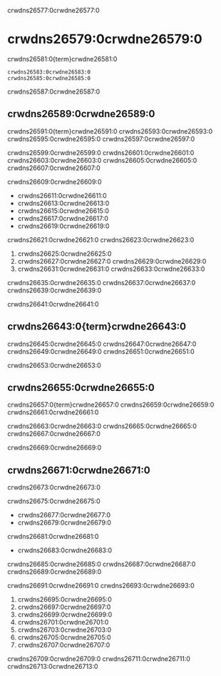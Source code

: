 crwdns26577:0crwdne26577:0
# crwdns26579:0crwdne26579:0

crwdns26581:0{term}crwdne26581:0

```{figure} ../../figures/open-umbrella.png
crwdns26583:0crwdne26583:0
crwdns26585:0crwdne26585:0
```

crwdns26587:0crwdne26587:0
## crwdns26589:0crwdne26589:0

crwdns26591:0{term}crwdne26591:0 crwdns26593:0crwdne26593:0 crwdns26595:0crwdne26595:0 crwdns26597:0crwdne26597:0

crwdns26599:0crwdne26599:0 crwdns26601:0crwdne26601:0 crwdns26603:0crwdne26603:0 crwdns26605:0crwdne26605:0 crwdns26607:0crwdne26607:0

crwdns26609:0crwdne26609:0

- crwdns26611:0crwdne26611:0
- crwdns26613:0crwdne26613:0
- crwdns26615:0crwdne26615:0
- crwdns26617:0crwdne26617:0
- crwdns26619:0crwdne26619:0

crwdns26621:0crwdne26621:0 crwdns26623:0crwdne26623:0

1. crwdns26625:0crwdne26625:0
2. crwdns26627:0crwdne26627:0 crwdns26629:0crwdne26629:0
3. crwdns26631:0crwdne26631:0 crwdns26633:0crwdne26633:0

crwdns26635:0crwdne26635:0 crwdns26637:0crwdne26637:0 crwdns26639:0crwdne26639:0

crwdns26641:0crwdne26641:0
## crwdns26643:0{term}crwdne26643:0

crwdns26645:0crwdne26645:0 crwdns26647:0crwdne26647:0 crwdns26649:0crwdne26649:0 crwdns26651:0crwdne26651:0

crwdns26653:0crwdne26653:0
## crwdns26655:0crwdne26655:0

crwdns26657:0{term}crwdne26657:0 crwdns26659:0crwdne26659:0 crwdns26661:0crwdne26661:0

crwdns26663:0crwdne26663:0 crwdns26665:0crwdne26665:0 crwdns26667:0crwdne26667:0

crwdns26669:0crwdne26669:0
## crwdns26671:0crwdne26671:0

crwdns26673:0crwdne26673:0

crwdns26675:0crwdne26675:0
- crwdns26677:0crwdne26677:0
- crwdns26679:0crwdne26679:0

crwdns26681:0crwdne26681:0
- crwdns26683:0crwdne26683:0

crwdns26685:0crwdne26685:0 crwdns26687:0crwdne26687:0 crwdns26689:0crwdne26689:0

crwdns26691:0crwdne26691:0 crwdns26693:0crwdne26693:0
1. crwdns26695:0crwdne26695:0
2. crwdns26697:0crwdne26697:0
3. crwdns26699:0crwdne26699:0
4. crwdns26701:0crwdne26701:0
5. crwdns26703:0crwdne26703:0
6. crwdns26705:0crwdne26705:0
7. crwdns26707:0crwdne26707:0

crwdns26709:0crwdne26709:0 crwdns26711:0crwdne26711:0 crwdns26713:0crwdne26713:0
